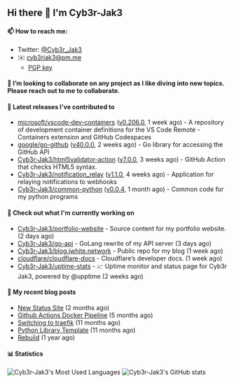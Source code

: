 ## Hi there 👋 I'm Cyb3r-Jak3

#### 📫 How to reach me:
  - Twitter: [@Cyb3r_Jak3](https://twitter.com/Cyb3r_Jak3)
  - ✉️ cyb3rjak3@pm.me
    - [PGP key](https://gist.githubusercontent.com/Cyb3r-Jak3/d1068b61b50239b171faf018a0269f67/raw/b876db002e6b0630795382c0b9134771ffa5fe3a/cyb3rjak3@pm.me.asc)


#### 👯 I’m looking to collaborate on any project as I like diving into new topics. Please reach out to me to collaborate.


#### 🔭 Latest releases I've contributed to

- [microsoft/vscode-dev-containers](https://github.com/microsoft/vscode-dev-containers) ([v0.206.0](https://github.com/microsoft/vscode-dev-containers/releases/tag/v0.206.0), 1 week ago) - A repository of development container definitions for the VS Code Remote - Containers extension and GitHub Codespaces
- [google/go-github](https://github.com/google/go-github) ([v40.0.0](https://github.com/google/go-github/releases/tag/v40.0.0), 2 weeks ago) - Go library for accessing the GitHub API
- [Cyb3r-Jak3/html5validator-action](https://github.com/Cyb3r-Jak3/html5validator-action) ([v7.0.0](https://github.com/Cyb3r-Jak3/html5validator-action/releases/tag/v7.0.0), 3 weeks ago) - GitHub Action that checks HTML5 syntax.
- [Cyb3r-Jak3/notification_relay](https://github.com/Cyb3r-Jak3/notification_relay) ([v1.1.0](https://github.com/Cyb3r-Jak3/notification_relay/releases/tag/v1.1.0), 4 weeks ago) - Application for relaying notifications to webhooks
- [Cyb3r-Jak3/common-python](https://github.com/Cyb3r-Jak3/common-python) ([v0.0.4](https://github.com/Cyb3r-Jak3/common-python/releases/tag/v0.0.4), 1 month ago) - Common code for my python programs

#### 👷 Check out what I'm currently working on

- [Cyb3r-Jak3/portfolio-website](https://github.com/Cyb3r-Jak3/portfolio-website) - Source content for my portfolio website. (2 days ago)
- [Cyb3r-Jak3/go-api](https://github.com/Cyb3r-Jak3/go-api) - GoLang rewrite of my API server (3 days ago)
- [Cyb3r-Jak3/blog.jwhite.network](https://github.com/Cyb3r-Jak3/blog.jwhite.network) - Public repo for my blog (1 week ago)
- [cloudflare/cloudflare-docs](https://github.com/cloudflare/cloudflare-docs) - Cloudflare’s developer docs. (1 week ago)
- [Cyb3r-Jak3/uptime-stats](https://github.com/Cyb3r-Jak3/uptime-stats) - 📈 Uptime monitor and status page for Cyb3r Jak3, powered by @upptime (2 weeks ago)

#### 📜 My recent blog posts

- [New Status Site](https://blog.cyberjake.xyz/New-Status-Site/) (2 months ago)
- [Github Actions Docker Pipeline](https://blog.cyberjake.xyz/Github-Action-Docker/) (5 months ago)
- [Switching to traefik](https://blog.cyberjake.xyz/Traefik/) (11 months ago)
- [Python Library Template](https://blog.cyberjake.xyz/Python-Template/) (11 months ago)
- [Rebuild](https://blog.cyberjake.xyz/Rebuild/) (1 year ago)


#### 📊 Statistics
![Cyb3r-Jak3's Most Used Languages](https://github-readme-stats.vercel.app/api/top-langs/?username=Cyb3r-Jak3&theme=cobalt&hide=css,html,scss)
![Cyb3r-Jak3's GitHub stats](https://github-readme-stats.vercel.app/api?username=Cyb3r-Jak3&count_private=true&show_icons=true&theme=cobalt&line_height=40)
